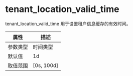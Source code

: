 # tenant_location_valid_time

tenant_location_valid_time 用于设置租户信息缓存的有效时间。

|  属性    | 描述     |
|----------|---------|
| 参数类型 |  时间类型       |
| 默认值   | 1d     |
| 取值范围 | [0s, 100d]  |
